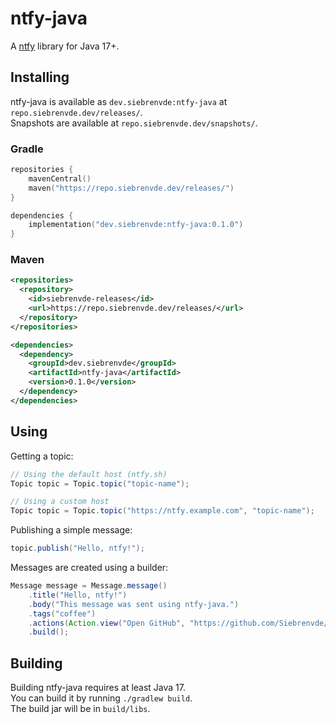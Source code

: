 # ntfy-java

A [ntfy](https://ntfy.sh) library for Java 17+.

## Installing
ntfy-java is available as `dev.siebrenvde:ntfy-java` at `repo.siebrenvde.dev/releases/`.  
Snapshots are available at `repo.siebrenvde.dev/snapshots/`.

### Gradle
```kotlin
repositories {
    mavenCentral()
    maven("https://repo.siebrenvde.dev/releases/")
}

dependencies {
    implementation("dev.siebrenvde:ntfy-java:0.1.0")
}
```

### Maven
```xml
<repositories>
  <repository>
    <id>siebrenvde-releases</id>
    <url>https://repo.siebrenvde.dev/releases/</url>
  </repository>
</repositories>

<dependencies>
  <dependency>
    <groupId>dev.siebrenvde</groupId>
    <artifactId>ntfy-java</artifactId>
    <version>0.1.0</version>
  </dependency>
</dependencies>
```

## Using
Getting a topic:
```java
// Using the default host (ntfy.sh)
Topic topic = Topic.topic("topic-name");

// Using a custom host
Topic topic = Topic.topic("https://ntfy.example.com", "topic-name");
```

Publishing a simple message:
```java
topic.publish("Hello, ntfy!");
```

Messages are created using a builder:
```java
Message message = Message.message()
    .title("Hello, ntfy!")
    .body("This message was sent using ntfy-java.")
    .tags("coffee")
    .actions(Action.view("Open GitHub", "https://github.com/Siebrenvde/ntfy-java"))
    .build();
```

## Building
Building ntfy-java requires at least Java 17.  
You can build it by running `./gradlew build`.  
The build jar will be in `build/libs`.
